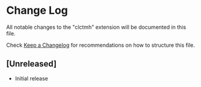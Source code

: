 # Change Log

All notable changes to the "clctmh" extension will be documented in this file.

Check [Keep a Changelog](http://keepachangelog.com/) for recommendations on how to structure this file.

## [Unreleased]

- Initial release